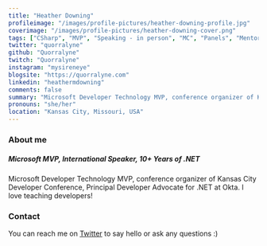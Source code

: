 ```yaml
---
title: "Heather Downing"
profileimage: "/images/profile-pictures/heather-downing-profile.jpg"
coverimage: "/images/profile-pictures/heather-downing-cover.png"
tags: ["CSharp", "MVP", "Speaking - in person", "MC", "Panels", "Mentorship", "DevRel", "Azure", "Blazor", "Web", "Xamarin", "Microservices", "Architecture", "Security", "Identity", "Voice"]
twitter: "quorralyne"
github: "Quorralyne"
twitch: "Quorralyne"
instagram: "mysireneye"
blogsite: "https://quorralyne.com"
linkedin: "heathermdowning"
comments: false
summary: "Microsoft Developer Technology MVP, conference organizer of KCDC, Principal Developer Advocate for .NET at Okta."
pronouns: "she/her"
location: "Kansas City, Missouri, USA"
---
```



### About me
##### Microsoft MVP, International Speaker, 10+ Years of .NET

Microsoft Developer Technology MVP, conference organizer of Kansas City Developer Conference, Principal Developer Advocate for .NET at Okta. I love teaching developers!

### Contact

You can reach me on [Twitter](https://twitter.com/quorralyne) to say hello or ask any questions :)
